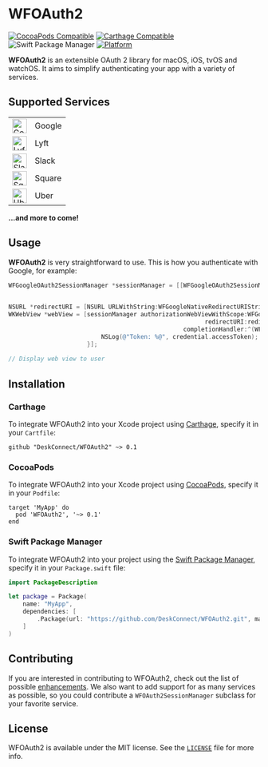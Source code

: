 # WFOAuth2

[![CocoaPods Compatible](https://img.shields.io/cocoapods/v/WFOAuth2.svg)](https://img.shields.io/cocoapods/v/WFOAuth2.svg)
[![Carthage Compatible](https://img.shields.io/badge/Carthage-compatible-brightgreen.svg)](https://github.com/Carthage/Carthage)
![Swift Package Manager](https://img.shields.io/badge/SPM-compatible-brightgreen.svg) 
[![Platform](https://img.shields.io/cocoapods/p/WFOAuth2.svg?style=flat)](http://cocoadocs.org/docsets/WFOAuth2)

**WFOAuth2** is an extensible OAuth 2 library for macOS, iOS, tvOS and watchOS. It aims to simplify authenticating your app with a variety of services.

## Supported Services

<table>
  <tr><td><img src="https://s3.amazonaws.com/workflow-actions/icons/com.google.GoogleMobile@2x.png" alt="Google" width="29"/></td><td>Google</td></tr>
  <tr><td><img src="https://s3.amazonaws.com/workflow-actions/icons/com.zimride.instant@2x.png" alt="Lyft" width="29"/></td><td>Lyft</td></tr>
  <tr><td><img src="https://s3.amazonaws.com/workflow-actions/icons/com.tinyspeck.chatlyio@2x.png" alt="Slack" width="29"/></td><td>Slack</td></tr>
  <tr><td><img src="https://s3.amazonaws.com/workflow-actions/icons/com.squareup.square@2x.png" alt="Square" width="29"/></td><td>Square</td></tr>
  <tr><td><img src="https://s3.amazonaws.com/workflow-actions/icons/com.ubercab.UberClient@2x.png" alt="Uber" width="29"/></td><td>Uber</td></tr>
</table>

**...and more to come!**

## Usage

**WFOAuth2** is very straightforward to use. This is how you authenticate with Google, for example:

```objective-c
WFGoogleOAuth2SessionManager *sessionManager = [[WFGoogleOAuth2SessionManager alloc] initWithClientID:@"XXXX-yyyy.apps.googleusercontent.com"
                                                                                         clientSecret:nil];

NSURL *redirectURI = [NSURL URLWithString:WFGoogleNativeRedirectURIString];
WKWebView *webView = [sessionManager authorizationWebViewWithScope:WFGoogleProfileScope
                                                       redirectURI:redirectURI
                                                 completionHandler:^(WFOAuth2Credential *credential, NSError *error) {
                          NSLog(@"Token: %@", credential.accessToken);
                      }];
                      
// Display web view to user
```

## Installation

### Carthage

To integrate WFOAuth2 into your Xcode project using [Carthage](https://github.com/Carthage/Carthage), specify it in your `Cartfile`:

```
github "DeskConnect/WFOAuth2" ~> 0.1
```

### CocoaPods

To integrate WFOAuth2 into your Xcode project using [CocoaPods](https://cocoapods.org), specify it in your `Podfile`:

```
target 'MyApp' do
  pod 'WFOAuth2', '~> 0.1'
end
```

### Swift Package Manager

To integrate WFOAuth2 into your project using the [Swift Package Manager](https://swift.org/package-manager/), specify it in your `Package.swift` file:

``` swift
import PackageDescription

let package = Package(
    name: "MyApp",
    dependencies: [
  		.Package(url: "https://github.com/DeskConnect/WFOAuth2.git", majorVersion: 0, minor: 1),
    ]
)
```

## Contributing

If you are interested in contributing to WFOAuth2, check out the list of possible [enhancements](https://github.com/DeskConnect/WFOAuth2/labels/enhancement). We also want to add support for as many services as possible, so you could contribute a `WFOAuth2SessionManager` subclass for your favorite service.

## License

WFOAuth2 is available under the MIT license. See the [`LICENSE`](https://github.com/DeskConnect/WFOAuth2/blob/master/LICENSE) file for more info.
